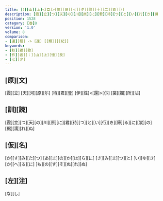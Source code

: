 ```yaml
---
title: [（][山][上]<[臣]>[憶][良][七][夕][歌][十][二][首][）]
description: [霞][立][つ][天][の][川][原][に][君][待][つ][と][い][行][き][帰][る][に][裳][の][裾][濡][れ][ぬ]
position: 1528
category: [巻]8
version: '1.0'
volume: 8
comparison:
- [還][程] -> [還] [[類]][[紀]]
keywords:
- [秋][雑][歌]
- [作][者][：][山][上][憶][良]
- [七][夕]
---
```


## [原][文]

[霞][立] [天][河][原][尓] [待][君][登] [伊][徃]<[還]>[尓] [裳][襴][所][沾]

## [訓][読]

[霞][立][つ][天][の][川][原][に][君][待][つ][と][い][行][き][帰][る][に][裳][の][裾][濡][れ][ぬ]

## [仮][名]

[か][す][み][た][つ] [あ][ま][の][か][は][ら][に] [き][み][ま][つ][と] [い][ゆ][き][か][へ][る][に] [も][の][す][そ][ぬ][れ][ぬ]

## [左][注]

[な][し]
